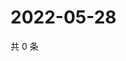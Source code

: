 # 2022-05-28

共 0 条

<!-- BEGIN WEIBO -->
<!-- 最后更新时间 Sat May 28 2022 22:12:36 GMT+0800 (China Standard Time) -->

<!-- END WEIBO -->
